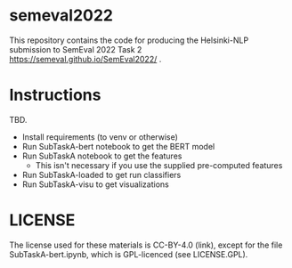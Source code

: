 # semeval2022

This repository contains the code for producing the Helsinki-NLP submission to SemEval 2022 Task 2 https://semeval.github.io/SemEval2022/ .

# Instructions

TBD.

- Install requirements (to venv or otherwise)
- Run SubTaskA-bert notebook to get the BERT model
- Run SubTaskA notebook to get the features
  - This isn't necessary if you use the supplied pre-computed features
- Run SubTaskA-loaded to get run classifiers
- Run SubTaskA-visu to get visualizations

# LICENSE

The license used for these materials is CC-BY-4.0 (link), except for the file SubTaskA-bert.ipynb, which is GPL-licenced (see LICENSE.GPL).
